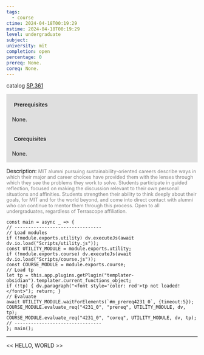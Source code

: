 ```yaml
---
tags:
  - course
ctime: 2024-04-18T00:19:29
mstime: 2024-04-18T00:19:29
level: undergraduate
subject: 
university: mit
completion: open
percentage: 0
prereq: None.
coreq: None.
---
```


catalog [SP.361](http://student.mit.edu/catalog/mSPa.html#SP.361)

<span style="display: block; padding: 15px; background-color: rgb(100, 100, 100, 0.2);"><font id="m_prereq4231_0" style="display: block; font-family: Arial, sans-serif; font-weight: bold; padding: 5px">Prerequisites</font><br><span id="prereq4231_0">None.</span></span>
<span style="display: block; padding: 15px; background-color: rgb(100, 100, 100, 0.2);"><font id="m_coreq4231_0" style="display: block; font-family: Arial, sans-serif; font-weight: bold; padding: 5px">Corequisites</font><br><span id="coreq4231_0">None.</span></span>

<font style="">Description:</font>
<font style="color: grey; font-size: 0.8rem;">MIT alumni pursuing sustainability-oriented careers describe ways in which their major and career choices have provided them with the lenses through which they see the problems they work to solve. Students participate in guided reflection, focused on making the discussion relevant to their own personal situations and affinities. Students strengthen their ability to think deeply about their goals, for MIT and for the world beyond, and come into direct contact with alumni who can continue to mentor them through this process. Open to all undergraduates, regardless of Terrascope affiliation.</font>

```dataviewjs
const main = async _ => {
// --------------------------------
// Load modules
if (!module.exports.utility) dv.executeJs(await dv.io.load("Scripts/utility.js"));
const UTILITY_MODULE = module.exports.utility;
if (!module.exports.course) dv.executeJs(await dv.io.load("Scripts/course.js"));
const COURSE_MODULE = module.exports.course;
// Load tp
let tp = this.app.plugins.getPlugin("templater-obsidian").templater.current_functions_object;
if (!tp) { dv.paragraph("<font style='color: red'>tp not loaded!</font>"); return; }
// Evaluate
await UTILITY_MODULE.waitForElements(`#m_prereq4231_0`, {timeout:5});
COURSE_MODULE.evaluate_req("4231_0", "prereq", UTILITY_MODULE, dv, tp);
COURSE_MODULE.evaluate_req("4231_0", "coreq", UTILITY_MODULE, dv, tp);
// --------------------------------
}; main();
```

---

<< HELLO, WORLD >>
